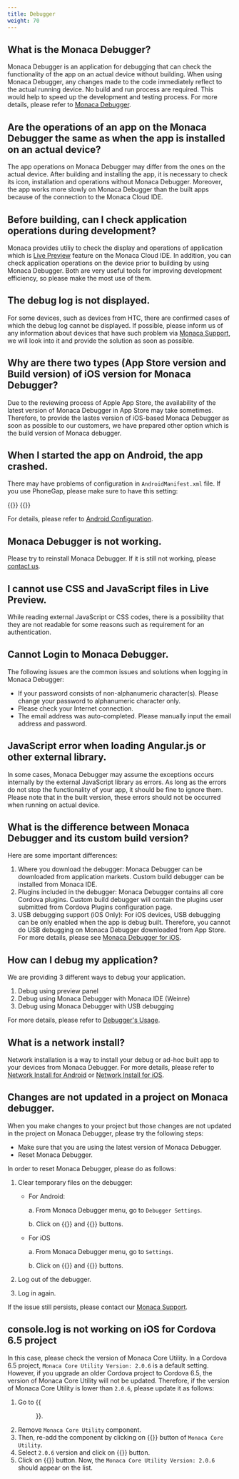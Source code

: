 ```yaml
---
title: Debugger
weight: 70
---
```


## What is the Monaca Debugger?

Monaca Debugger is an application for debugging that can check the
functionality of the app on an actual device without building. When
using Monaca Debugger, any changes made to the code immediately reflect
to the actual running device. No build and run process are required.
This would help to speed up the development and testing process. For
more details, please refer to [Monaca Debugger](/en/products_guide/debugger).

## Are the operations of an app on the Monaca Debugger the same as when the app is installed on an actual device?

The app operations on Monaca Debugger may differ from the ones on the
actual device. After building and installing the app, it is necessary to
check its icon, installation and operations without Monaca Debugger.
Moreover, the app works more slowly on Monaca Debugger than the built
apps because of the connection to the Monaca Cloud IDE.

## Before building, can I check application operations during development?

Monaca provides utiliy to check the display and operations of
application which is [Live Preview](/en/products_guide/monaca_ide/overview/#preview_team_panel) feature on the
Monaca Cloud IDE. In addition, you can check application operations on
the device prior to building by using Monaca Debugger. Both are very
useful tools for improving development efficiency, so please make the
most use of them.

## The debug log is not displayed.

For some devices, such as devices from HTC, there are confirmed cases of
which the debug log cannot be displayed. If possible, please inform us
of any information about devices that have such problem via [Monaca Support](https://monaca.io/service/index.html), we will look into it and provide
the solution as soon as possible.

## Why are there two types (App Store version and Build version) of iOS version for Monaca Debugger?

Due to the reviewing process of Apple App Store, the availability of the
latest version of Monaca Debugger in App Store may take sometimes.
Therefore, to provide the lastes version of iOS-based Monaca Debugger as
soon as possible to our customers, we have prepared other option which
is the build version of Monaca debugger.

## When I started the app on Android, the app crashed.

There may have problems of configuration in `AndroidManifest.xml` file. If you use PhoneGap, please make sure to have this setting: 

{{<highlight xml>}}
    <uses-permission android:name=”android.permission.ACCESS_NETWORK_STATE”></uses-permission>
{{</highlight>}}

For details, please refer to [Android Configuration](/en/reference/config/android_configuration).

## Monaca Debugger is not working.

Please try to reinstall Monaca Debugger. If it is still not working,
please [contact us](https://monaca.io/service/index.html).

## I cannot use CSS and JavaScript files in Live Preview.

While reading external JavaScript or CSS codes, there is a possibility
that they are not readable for some reasons such as requirement for an
authentication.

## Cannot Login to Monaca Debugger.

The following issues are the common issues and solutions when logging in
Monaca Debugger:

-   If your password consists of non-alphanumeric character(s). Please
    change your password to alphanumeric character only.
-   Please check your Internet connection.
-   The email address was auto-completed. Please manually input the
    email address and password.

## JavaScript error when loading Angular.js or other external library.

In some cases, Monaca Debugger may assume the exceptions occurs
internally by the external JavaScript library as errors. As long as the
errors do not stop the functionality of your app, it should be fine to
ignore them. Please note that in the built version, these errors should
not be occurred when running on actual device.

## What is the difference between Monaca Debugger and its custom build version?

Here are some important differences:

1.  Where you download the debugger: Monaca Debugger can be downloaded
    from application markets. Custom build debugger can be installed
    from Monaca IDE.
2.  Plugins included in the debugger: Monaca Debugger contains all core
    Cordova plugins. Custom build debugger will contain the plugins user
    submitted from Cordova Plugins configuration page.
3.  USB debugging support (iOS Only): For iOS devices, USB debugging can
    be only enabled when the app is debug built. Therefore, you cannot
    do USB debugging on Monaca Debugger downloaded from App Store. For
    more details, please see [Monaca Debugger for iOS](/en/products_guide/debugger/installation/debugger_ios).

## How can I debug my application?

We are providing 3 different ways to debug your application.

1.  Debug using preview panel
2.  Debug using Monaca Debugger with Monaca IDE (Weinre)
3.  Debug using Monaca Debugger with USB debugging

For more details, please refer to [Debugger's Usage](/en/products_guide/debugger/debug).

## What is a network install?

Network installation is a way to install your debug or ad-hoc built app
to your devices from Monaca Debugger. For more details, please refer to [Network Install for Android](/en/products_guide/debugger/installation/debugger_android/#network-and) or [Network Install for iOS](/en/products_guide/debugger/installation/debugger_ios/#network-ios).

## Changes are not updated in a project on Monaca debugger.

When you make changes to your project but those changes are not updated
in the project on Monaca Debugger, please try the following steps:

-   Make sure that you are using the latest version of Monaca Debugger.
-   Reset Monaca Debugger.

In order to reset Monaca Debugger, please do as follows:

1.  Clear temporary files on the debugger:

    -   For Android:
    
        a.  From Monaca Debugger menu, go to `Debugger Settings`.

        b.  Click on {{<guilabel name="CLEAR SYNCED FILES">}} and {{<guilabel name="CLEAR STORAGE DATA">}} buttons.

    -   For iOS
        
        a.  From Monaca Debugger menu, go to `Settings`.

        b.  Click on {{<guilabel name="Clear Temporary Files">}} and {{<guilabel name="Clear Local Storage">}} buttons.

2.  Log out of the debugger.
3.  Log in again.

If the issue still persists, please contact our [Monaca Support](https://monaca.io/service/index.html).

## console.log is not working on iOS for Cordova 6.5 project

In this case, please check the version of Monaca Core Utility. In a
Cordova 6.5 project, `Monaca Core Utility Version: 2.0.6` is a default
setting. However, if you upgrade an older Cordova project to Cordova
6.5, the version of Monaca Core Utility will not be updated. Therefore,
if the version of Monaca Core Utility is lower than `2.0.6`, please
update it as follows:

1.  Go to {{<menu menu1="Config" menu2="Manage JS/CSS Components">}}.
2.  Remove `Monaca Core Utility` component.
3.  Then, re-add the component by clicking on {{<guilabel name="Add">}} button of `Monaca Core Utility`.
4.  Select `2.0.6` version and click on {{<guilabel name="Install">}} button.
5.  Click on {{<guilabel name="Save">}} button. Now, the `Monaca Core Utility Version: 2.0.6` should appear on the list.


